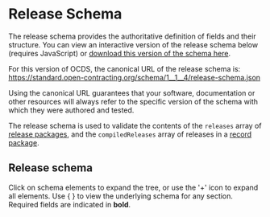 # Release Schema

The release schema provides the authoritative definition of fields and their structure. You can view an interactive version of the release schema below (requires JavaScript) or [download this version of the schema here](../../../../release-schema.json).

For this version of OCDS, the canonical URL of the release schema is: <https://standard.open-contracting.org/schema/1__1__4/release-schema.json>

Using the canonical URL guarantees that your software, documentation or other resources will always refer to the specific version of the schema with which they were authored and tested.

The release schema is used to validate the contents of the `releases` array of [release packages](release_package.md), and the `compiledReleases` array of releases in a [record package](record_package.md).

## Release schema

Click on schema elements to expand the tree, or use the '+' icon to expand all elements. Use { } to view the underlying schema for any section. Required fields are indicated in **bold**.

<script src="../../_static/docson/widget.js" data-schema="../../release-schema.json"></script>

